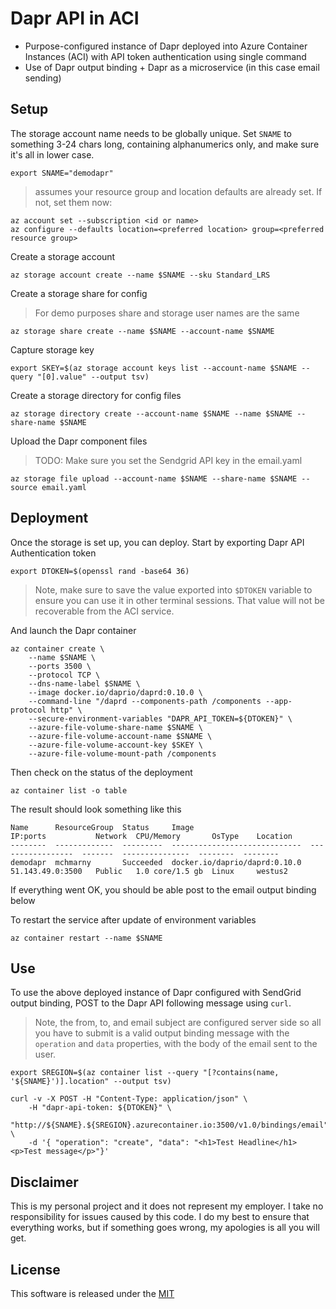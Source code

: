 # Dapr API in ACI

* Purpose-configured instance of Dapr deployed into Azure Container Instances (ACI) with API token authentication using single command 
* Use of Dapr output binding + Dapr as a microservice (in this case email sending)


## Setup 

The storage account name needs to be globally unique. Set `SNAME` to something 3-24 chars long, containing alphanumerics only, and make sure it's all in lower case.

```shell
export SNAME="demodapr"
```

> assumes your resource group and location defaults are already set. If not, set them now:

```shell
az account set --subscription <id or name>
az configure --defaults location=<preferred location> group=<preferred resource group>
```

Create a storage account

```shell
az storage account create --name $SNAME --sku Standard_LRS
```

Create a storage share for config

> For demo purposes share and storage user names are the same 

```shell
az storage share create --name $SNAME --account-name $SNAME
```

Capture storage key 

```shell
export SKEY=$(az storage account keys list --account-name $SNAME --query "[0].value" --output tsv)
```

Create a storage directory for config files  

```shell
az storage directory create --account-name $SNAME --name $SNAME --share-name $SNAME
```

Upload the Dapr component files

> TODO: Make sure you set the Sendgrid API key in the email.yaml

```shell
az storage file upload --account-name $SNAME --share-name $SNAME --source email.yaml
```

## Deployment 

Once the storage is set up, you can deploy. Start by exporting Dapr API Authentication token

```shell
export DTOKEN=$(openssl rand -base64 36)
```

> Note, make sure to save the value exported into `$DTOKEN` variable to ensure you can use it in other terminal sessions. That value will not be recoverable from the ACI service. 

And launch the Dapr container

```shell
az container create \
    --name $SNAME \
    --ports 3500 \
    --protocol TCP \
    --dns-name-label $SNAME \
    --image docker.io/daprio/daprd:0.10.0 \
    --command-line "/daprd --components-path /components --app-protocol http" \
    --secure-environment-variables "DAPR_API_TOKEN=${DTOKEN}" \
    --azure-file-volume-share-name $SNAME \
    --azure-file-volume-account-name $SNAME \
    --azure-file-volume-account-key $SKEY \
    --azure-file-volume-mount-path /components
```

Then check on the status of the deployment 

```shell
az container list -o table
```

The result should look something like this 

```shell
Name      ResourceGroup  Status     Image                          IP:ports           Network  CPU/Memory       OsType    Location
--------  -------------  ---------  -----------------------------  -----------------  -------  ---------------  --------  --------
demodapr  mchmarny       Succeeded  docker.io/daprio/daprd:0.10.0  51.143.49.0:3500   Public   1.0 core/1.5 gb  Linux     westus2
```

If everything went OK, you should be able post to the email output binding below

To restart the service after update of environment variables 

```shell
az container restart --name $SNAME
```

## Use

To use the above deployed instance of Dapr configured with SendGrid output binding, POST to the Dapr API following message using `curl`.

> Note, the from, to, and email subject are configured server side so all you have to submit is a valid output binding message with the `operation` and `data` properties, with the body of the email sent to the user.

```shell
export SREGION=$(az container list --query "[?contains(name, '${SNAME}')].location" --output tsv)
```


```shell
curl -v -X POST -H "Content-Type: application/json" \
    -H "dapr-api-token: ${DTOKEN}" \
    "http://${SNAME}.${SREGION}.azurecontainer.io:3500/v1.0/bindings/email" \
    -d '{ "operation": "create", "data": "<h1>Test Headline</h1><p>Test message</p>"}'
```

## Disclaimer

This is my personal project and it does not represent my employer. I take no responsibility for issues caused by this code. I do my best to ensure that everything works, but if something goes wrong, my apologies is all you will get.

## License

This software is released under the [MIT](../LICENSE)
